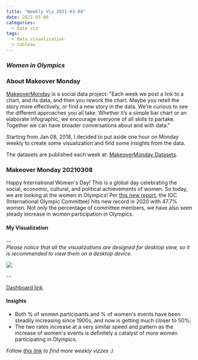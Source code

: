 ```yaml
---
title: "Weekly Viz 2021-03-08"
date: 2021-03-08
categories:
  - data viz
tags:
  - data visualization
  - tableau
---
```


### *Women in Olympics*


### About Makeover Monday

[MakeoverMonday](http://www.makeovermonday.co.uk/) is a social data project:
"Each week we post a link to a chart, and its data, and then you rework the chart.
Maybe you retell the story more effectively, or find a new story in the data.
We’re curious to see the different approaches you all take. Whether it’s a simple bar chart or an elaborate infographic, we encourage everyone of all skills to partake.
Together we can have broader conversations about and with data."

Starting from Jan 08, 2018, I decided to put aside one hour on Monday weekly to create some visualization and find some insights from the data.

The datasets are published each week at: [MakeoverMonday Datasets](http://www.makeovermonday.co.uk/data/).

### Makeover Monday 20210308

Happy International Women's Day! This is a global day celebrating the social, economic, cultural, and political achievements of women. So today, we are looking at the women in Olympics! Per [this new report](https://swimswam.com/ioc-hits-new-record-with-47-7-women/), the IOC (International Olympic Committee) hits new record in 2020 with 47.7% women. Not only the percentage of committee members, we have also seen steady increase in women participation in Olympics.  

#### My Visualization

--  
*Please notice that all the visualizations are designed for desktop view, so it is recommended to view them on a desktop device.*  

<div class='tableauPlaceholder' id='viz1615258936914' style='position: relative'>
<noscript><a href='#'>
  <img alt=' ' src='https:&#47;&#47;public.tableau.com&#47;static&#47;images&#47;Ma&#47;MakeOverMonday20210308WomeninOlympics&#47;WomeninOlympics&#47;1_rss.png' style='border: none' />
</a></noscript>
<object class='tableauViz'  style='display:none;'>
  <param name='host_url' value='https%3A%2F%2Fpublic.tableau.com%2F' />
  <param name='embed_code_version' value='3' />
  <param name='site_root' value='' />
  <param name='name' value='MakeOverMonday20210308WomeninOlympics&#47;WomeninOlympics' />
  <param name='tabs' value='no' />
  <param name='toolbar' value='yes' />
  <param name='static_image' value='https:&#47;&#47;public.tableau.com&#47;static&#47;images&#47;Ma&#47;MakeOverMonday20210308WomeninOlympics&#47;WomeninOlympics&#47;1.png' /> 
  <param name='animate_transition' value='yes' />
  <param name='display_static_image' value='yes' />
  <param name='display_spinner' value='yes' />
  <param name='display_overlay' value='yes' />
  <param name='display_count' value='yes' />
  <param name='language' value='en' />
  <param name='filter' value='publish=yes' />
</object></div>             
<script type='text/javascript'>       
  var divElement = document.getElementById('viz1615258936914');   
  var vizElement = divElement.getElementsByTagName('object')[0];          
  if ( divElement.offsetWidth > 800 ) { vizElement.style.width='800px';vizElement.style.height='627px';} else if ( divElement.offsetWidth > 500 ) { vizElement.style.width='800px';vizElement.style.height='627px';} else { vizElement.style.width='100%';vizElement.style.height='727px';}                 
  var scriptElement = document.createElement('script');      
  scriptElement.src = 'https://public.tableau.com/javascripts/api/viz_v1.js';      
  vizElement.parentNode.insertBefore(scriptElement, vizElement);             
</script>

--  

[Dashboard link](https://public.tableau.com/views/MakeOverMonday20210308WomeninOlympics/WomeninOlympics?:language=en&:display_count=y&publish=yes&:origin=viz_share_link)

#### Insights
* Both % of women participants and % of women's events have been steadily increasing since 1900s, and now is getting much closer to 50%;  
* The two rates increase at a very similar speed and pattern as the increase of women's events is definitely a catalyst of more women participating in Olympics.  
  

*Follow [this link](https://yudong-94.github.io/personal-website/project/WeeklyViz2021/) to find more weekly vizzes :)*